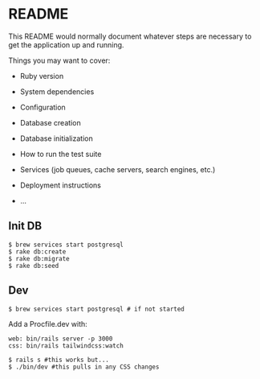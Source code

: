 # README

This README would normally document whatever steps are necessary to get the
application up and running.

Things you may want to cover:

* Ruby version

* System dependencies

* Configuration

* Database creation

* Database initialization

* How to run the test suite

* Services (job queues, cache servers, search engines, etc.)

* Deployment instructions

* ...


## Init DB

    $ brew services start postgresql
    $ rake db:create
    $ rake db:migrate
    $ rake db:seed

## Dev

    $ brew services start postgresql # if not started

Add a Procfile.dev with:
```
web: bin/rails server -p 3000
css: bin/rails tailwindcss:watch
```

    $ rails s #this works but...
    $ ./bin/dev #this pulls in any CSS changes
